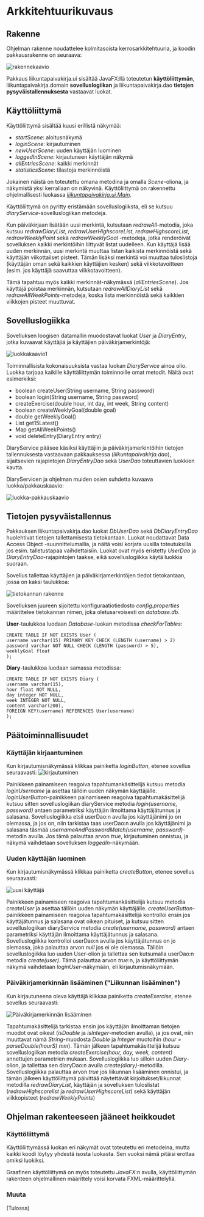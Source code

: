 # Arkkitehtuurikuvaus # 

## Rakenne ##
Ohjelman rakenne noudattelee kolmitasoista kerrosarkkitehtuuria, ja koodin pakkausrakenne on seuraava:

![rakennekaavio](https://github.com/elgecaro/otm-harjoitustyo/blob/master/dokumentointi/kuvat/rakennekaavio.png)

Pakkaus liikuntapaivakirja.ui sisältää JavaFX:llä toteutetun **käyttöliittymän**, liikuntapaivakirja.domain **sovelluslogiikan** ja liikuntapaivakirja.dao **tietojen pysyväistallennuksesta** vastaavat luokat.


## Käyttöliittymä ##

Käyttöliittymä sisältää kuusi erillistä näkymää:
* *startScene*: aloitusnäkymä
* *loginScene*: kirjautuminen
* *newUserScene*: uuden käyttäjän luominen
* *loggedInScene*: kirjautuneen käyttäjän näkymä
* *allEntriesScene*: kaikki merkinnät
* *statisticsScene*: tilastoja merkinnöistä

Jokainen näistä on toteutettu omana metodina ja omalla *Scene*-oliona, ja näkymistä yksi kerrallaan on näkyvinä. Käyttöliittymä on rakennettu ohjelmallisesti luokassa *[liikuntapaivakirja.ui.Main](https://github.com/elgecaro/otm-harjoitustyo/blob/master/Liikuntapaivakirja/src/main/java/liikuntapaivakirja/ui/Main.java)*.

Käyttöliittymä on pyritty eristämään sovelluslogiiksta, eli se kutsuu *diaryService*-sovelluslogiikan metodeja.

Kun päiväkirjaan lisätään uusi merkintä, kutsutaan *redrawAll*-metodia, joka kutsuu *redrawDiaryList*, *redrawUserHighscoreList*, *redrawHighscoreList*, *redrawWeeklyPoint* sekä *redrawWeeklyGoal* -metodeja, jotka renderöivät sovelluksen kaikki merkintöihin liittyvät listat uudelleen. Kun käyttäjä lisää uuden merkinnän, uusi merkintä muuttaa listan kaikista merkinnöistä sekä käyttäjän viikottaiiset pisteet. Tämän lisäksi merkintä voi muuttaa tuloslistoja (käyttäjän oman sekä kaikkien käyttäjien kesken) sekä viikkotavoitteen (esim. jos käyttäjä saavuttaa viikkotavoitteen). 

Tämä tapahtuu myös kaikki merkinnät-näkymässä (*allEntriesScene*). Jos käyttäjä poistaa merkinnän, kutsutaan *redrawAllDiaryList* sekä *redrawAllWeekPoints*-metodeja, koska lista merkinnöistä sekä kaikkien viikkojen pisteet muuttuvat.


## Sovelluslogiikka ##
Sovelluksen loogisen datamallin muodostavat luokat *User* ja *DiaryEntry*, jotka kuvaavat käyttäjiä ja käyttäjien päiväkirjamerkintöjä:

![luokkakaavio1](https://github.com/elgecaro/otm-harjoitustyo/blob/master/dokumentointi/kuvat/luokkakaavio1.png)

Toiminnallisista kokonaisuuksista vastaa luokan *DiaryService* ainoa olio. Luokka tarjoaa kaikille käyttäliittymän toiminnoille omat metodit. Näitä ovat esimerkiksi:
* boolean createUser(String username, String password)
* boolean login(String username, String password)
* createExercise(double hour, int day, int week, String content)
* boolean createWeeklyGoal(double goal)
* double getWeeklyGoal()
* List<DiaryEntry> get15Latest()
* Map getAllWeekPoints()
* void deleteEntry(DiaryEntry entry)

DiaryService pääsee käsiksi käyttäjiin ja päiväkirjamerkintöihin tietojen tallennuksesta vastaavaan pakkauksessa (*liikuntapaivakirja.dao*), sijaitsevien rajapintojen *DiaryEntryDao* sekä *UserDao* toteuttavien luokkien kautta. 

DiaryServicen ja ohjelman muiden osien suhdetta kuvaava luokka/pakkauskaavio:

![luokka-pakkauskaavio](https://github.com/elgecaro/otm-harjoitustyo/blob/master/dokumentointi/kuvat/luokka-pakkauskaavio.png)

## Tietojen pysyväistallennus ##
Pakkauksen liikuntapaivakirja.dao luokat *DbUserDao* sekä *DbDiaryEntryDao* huolehtivat tietojen tallettamisesta tietokantaan. Luokat noudattavat Data Access Object -suunnittelumallia, ja näitä voisi korjata uusilla toteutuksilla jos esim. talletustapaa vaihdettaisiin. Luokat ovat myös eristetty *UserDao* ja *DiaryEntryDao*-rajapintojen taakse, eikä sovelluslogiikka käytä luokkia suoraan. 

Sovellus tallettaa käyttäjien ja päiväkirjamerkintöjen tiedot tietokantaan, jossa on kaksi taulukkoa:

![tietokannan rakenne](https://github.com/elgecaro/otm-harjoitustyo/blob/master/dokumentointi/kuvat/relaatiokaavio_db.png)

Sovelluksen juureen sijoitettu konfiguraatiotiedosto *config.properties* määrittelee tietokannan nimen, joka oletusarvoisesti on *database.db*.

**User**-taulukkoa luodaan *Database*-luokan metodissa *checkForTables*:

```
CREATE TABLE IF NOT EXISTS User (
username varchar(15) PRIMARY KEY CHECK (LENGTH (username) > 2)
password varchar NOT NULL CHECK (LENGTH (password) > 5), 
weeklyGoal float
);
```

**Diary**-taulukkoa luodaan samassa metodissa:
```
CREATE TABLE IF NOT EXISTS Diary (
username varchar(15),
hour float NOT NULL,
day integer NOT NULL,
week INTEGER NOT NULL,
content varchar(200), 
FOREIGN KEY(username) REFERENCES User(username)
);
```

## Päätoiminnallisuudet ##

### Käyttäjän kirjaantuminen ###

Kun kirjautumisnäkymässä klikkaa painiketta *loginButton*, etenee sovellus seuraavasti:
![kirjautuminen](https://github.com/elgecaro/otm-harjoitustyo/blob/master/dokumentointi/kuvat/sekvenssikaavio_kirjaudu.png)

Painikkeen painamiseen reagoiva tapahtumankäsittelijä kutsuu metodia *loginUsername* ja asettaa tällöin uuden näkymän käyttäjälle. *loginUserButton*-painikkeen painamiseen reagoiva tapahtumakäsittelijä kutsuu sitten sovelluslogiikan diaryService metodia *login(username, password)* antaen parametriksi käyttäjän ilmoittama käyttäjätunnus ja salasana. Sovelluslogiikka etsii userDao:n avulla jos käyttäjänimi jo on olemassa, ja jos on, niin tarkistaa taas userDao:n avulla jos käyttäjänimi ja salasana täsmää *usernameAndPasswordMatch(username, password)*-metodin avulla. Jos tämä palauttaa arvon *true*, kirjautuminen onnistuu, ja näkymä vaihdetaan sovelluksen *loggedIn*-näkymään. 

### Uuden käyttäjän luominen ###

Kun kirjautumisnäkymässä klikkaa painiketta *createButton*, etenee sovellus seuraavasti:

![uusi käyttäjä](https://github.com/elgecaro/otm-harjoitustyo/blob/master/dokumentointi/kuvat/sekvenssikaavio_uusiKayttaja.png)

Painikkeen painamiseen reagoiva tapahtumankäsittelijä kutsuu metodia *createUser* ja asettaa tällöin uuden näkymän käyttäjälle. *createUserButton*-painikkeen painamiseen reagoiva tapahtumakäsittelijä kontrolloi ensin jos käyttäjätunnus ja salasana ovat oikean pituiset, ja kutsuu sitten sovelluslogiikan diaryService metodia *create(username, password)* antaen parametriksi käyttäjän ilmoittama käyttäjätunnus ja salasana. Sovelluslogiikka kontrolloi userDao:n avulla jos käyttäjätunnus on jo olemassa, joka palauttaa arvon *null* jos ei ole olemassa. Tällöin sovelluslogiikka luo uuden User-olion ja tallettaa sen kutsumalla userDao:n metodia *create(user)*. Tämä palauttaa arvon *true*:n, ja käyttöliittymän näkymä vaihdetaan *loginUser*-näkymään, eli kirjautumisnäkymään. 

### Päiväkirjamerkinnän lisääminen ("Liikunnan lisääminen") ###

Kun kirjautuneena oleva käyttäjä klikkaa painiketta *createExercise*, etenee sovellus seuraavasti:

![Päiväkirjamerkinnän lisääminen](https://github.com/elgecaro/otm-harjoitustyo/blob/master/dokumentointi/kuvat/sekvenssikaavio_merkinnanLisaaminen.png)

Tapahtumakäsittelijä tarkistaa ensin jos käyttäjän ilmoittaman tietojen muodot ovat oikeat (*isDouble* ja *isInteger*-metodien avulla), ja jos ovat, niin muuttavat nämä *String*-muodosta *Double* ja *Integer* muotoihin (*hour = parseDouble(hourS) mm*). Tämän jälkeen tapahtumakäsittelijä kutsuu sovelluslogiikan metodia *createExercise(hour, day, week, content)* annettujen parametrien mukaan. Sovelluslogiikka luo silloin uuden *Diary*-olion, ja tallettaa sen diaryDao:n avulla *create(diary)*-metodilla. Sovelluslogiikka palauttaa arvon *true* jos liikunnan lisääminen onnistui, ja tämän jälkeen käyttöliittymä päivittää näytettävät kirjoitukset/liikunnat metodilla *redrawDiaryList*, käyttäjän ja sovelluksen tuloslistat (*redrawHighscorelist* ja *redrawUserHighscoreList*) sekä käyttäjän viikkopisteet (*redrawWeeklyPoints*)

## Ohjelman rakenteeseen jääneet heikkoudet ##
### Käyttöliittymä ###

Käyttöliittymässä luokan eri näkymät ovat toteutettu eri metodeina, mutta kaikki koodi löytyy yhdestä isosta luokasta.  Sen vuoksi nämä pitäisi erottaa omiksi luokiksi. 

Graafinen käyttöliittymä on myös toteutettu *JavaFX*:n avulla, käyttöliittymän rakenteen ohjelmallinen määrittely voisi korvata FXML-määrittelyllä. 

### Muuta ###
(Tulossa)
